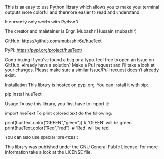 This is an easy to use Python library which allows you to make your terminal outputs more colorful and therefore easier to read and understand.

It currently only works with Python3

The creator and maintainer is Engr. Mubashir Hussain (mubashir)

GitHub: https://github.com/mubashir6u/hueText

PyPi: https://pypi.org/project/hueText/

Contributing
If you've found a bug or a typo, feel free to open an Issue on GitHub. Already have a solution? Make a Pull request and I'll take a look at your changes. Please make sure a similar Issue/Pull request doesn't already exist.

Installation
This library is hosted on pypi.org. You can install it with pip:

pip install hueText

Usage
To use this library, you first have to import it:

import hueText
To print colored text do the following:

print(hueText.color("GREEN","green"))           # 'GREEN' will be green
print(hueText.color("Red","red"))               # 'Red' will be red

You can also use special 'pre-fixes':

This library was published under the GNU General Public License. For more information take a look at the LICENSE file.